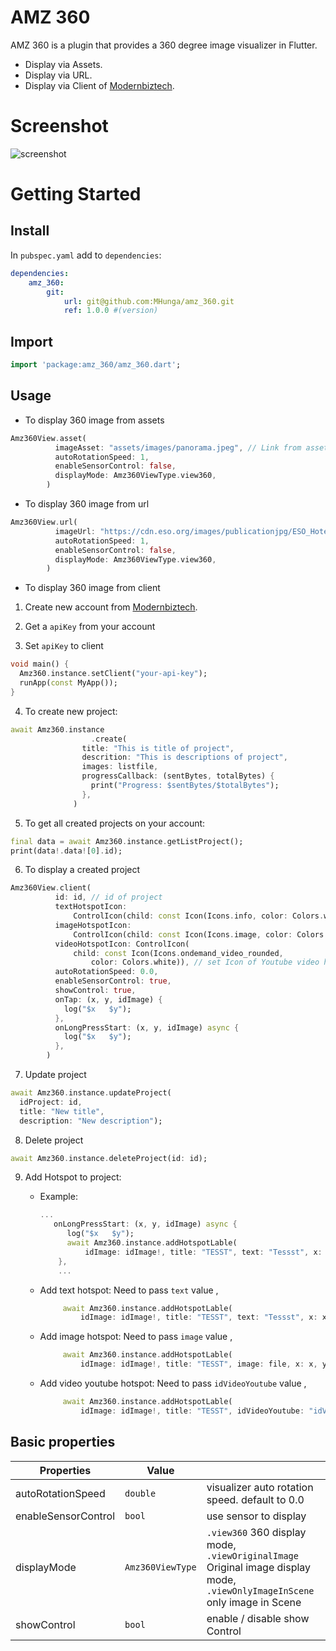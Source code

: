# AMZ 360

AMZ 360 is a plugin that provides a 360 degree image visualizer in Flutter.

* Display via Assets.
* Display via URL.
* Display via Client of [Modernbiztech](https://www.modernbiztech.com/).

# Screenshot

![screenshot](https://github.com/MHunga/amz_360/blob/main/screenshot/record.gif)

# Getting Started

## Install

In `pubspec.yaml` add to `dependencies`:

```yaml
dependencies:
    amz_360:
        git:
            url: git@github.com:MHunga/amz_360.git
            ref: 1.0.0 #(version)
```

## Import

```dart
import 'package:amz_360/amz_360.dart';
```

## Usage

* To display 360 image from assets

```dart
Amz360View.asset(
          imageAsset: "assets/images/panorama.jpeg", // Link from assets
          autoRotationSpeed: 1,
          enableSensorControl: false,
          displayMode: Amz360ViewType.view360,
        )
```

* To display 360 image from url

```dart
Amz360View.url(
          imageUrl: "https://cdn.eso.org/images/publicationjpg/ESO_Hotel_Paranal_360_Marcio_Cabral_Chile_02-CC.jpg",
          autoRotationSpeed: 1,
          enableSensorControl: false,
          displayMode: Amz360ViewType.view360,
        )
```

* To display 360 image from client

1. Create new account from [Modernbiztech](https://www.modernbiztech.com/).

2. Get a `apiKey` from your account

3. Set `apiKey` to client

```dart
void main() {
  Amz360.instance.setClient("your-api-key");
  runApp(const MyApp());
}
```
4. To create new project:

```dart
await Amz360.instance
                  .create(
                title: "This is title of project",
                descrition: "This is descriptions of project",
                images: listfile,
                progressCallback: (sentBytes, totalBytes) {
                  print("Progress: $sentBytes/$totalBytes");
                },
              )
```

5. To get all created projects on your account:

```dart
final data = await Amz360.instance.getListProject();
print(data!.data![0].id);
```

6. To display a created project

```dart
Amz360View.client(
          id: id, // id of project
          textHotspotIcon:
              ControlIcon(child: const Icon(Icons.info, color: Colors.white)), // set Icon of text hotspot
          imageHotspotIcon:
              ControlIcon(child: const Icon(Icons.image, color: Colors.white)), // set Icon of image hotspot
          videoHotspotIcon: ControlIcon(
              child: const Icon(Icons.ondemand_video_rounded,
                  color: Colors.white)), // set Icon of Youtube video hotspot
          autoRotationSpeed: 0.0,
          enableSensorControl: true,
          showControl: true,
          onTap: (x, y, idImage) {
            log("$x   $y");
          },
          onLongPressStart: (x, y, idImage) async {
            log("$x   $y");
          },
        )
```
7. Update project

```dart
await Amz360.instance.updateProject(
  idProject: id, 
  title: "New title",
  description: "New description");
```

8. Delete project

```dart
await Amz360.instance.deleteProject(id: id);
```

9. Add Hotspot to project: 
    
    - Example: 
      ```dart
      ...
         onLongPressStart: (x, y, idImage) async {
            log("$x   $y");
            await Amz360.instance.addHotspotLable(
                idImage: idImage!, title: "TESST", text: "Tessst", x: x, y: y);
          },
          ...
      ```

    - Add text hotspot: Need to pass `text` value , 

       ```dart
            await Amz360.instance.addHotspotLable(
                idImage: idImage!, title: "TESST", text: "Tessst", x: x, y: y);
      ```

    - Add image hotspot: Need to pass `image` value , 

       ```dart
            await Amz360.instance.addHotspotLable(
                idImage: idImage!, title: "TESST", image: file, x: x, y: y);
      ```  

    - Add video youtube hotspot: Need to pass `idVideoYoutube` value , 

       ```dart
            await Amz360.instance.addHotspotLable(
                idImage: idImage!, title: "TESST", idVideoYoutube: "idVideoYoutube", x: x, y: y);
      ```


## Basic properties

| Properties          | Value              |                                                |
| -----------------   | ------------------ | ---------------------------------------------- |
| autoRotationSpeed   | `double`           | visualizer auto rotation speed. default to 0.0 |
| enableSensorControl | `bool`             | use sensor to display                          |
| displayMode         | `Amz360ViewType`   | `.view360` 360 display mode, `.viewOriginalImage` Original image display mode, `.viewOnlyImageInScene` only image in Scene |
| showControl         | `bool`             | enable / disable show Control                  |




